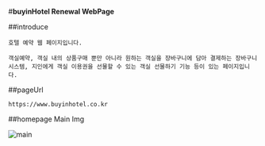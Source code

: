 #**buyinHotel Renewal WebPage**

##introduce

    호텔 예약 웹 페이지입니다.
    
    객실예약, 객실 내의 상품구매 뿐만 아니라 원하는 객실을 장바구니에 담아 결제하는 장바구니 시스템, 지인에게 객실 이용권을 선물할 수 있는 객실 선물하기 기능 등이 있는 페이지입니다.

##pageUrl

    https://www.buyinhotel.co.kr

##homepage Main Img

![main](https://user-images.githubusercontent.com/109775670/180366100-240cba6d-822d-42c5-a546-6d4e49519065.png)

